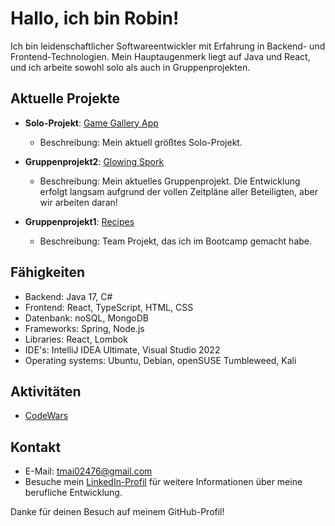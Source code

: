 # Hallo, ich bin Robin!




Ich bin leidenschaftlicher Softwareentwickler mit Erfahrung in Backend- und Frontend-Technologien. Mein Hauptaugenmerk liegt auf Java und React, und ich arbeite sowohl solo als auch in Gruppenprojekten.

## Aktuelle Projekte
- **Solo-Projekt**: [Game Gallery App](https://github.com/CodingRobIT/Digitales-Gesellenstueck)
  - Beschreibung: Mein aktuell größtes Solo-Projekt.
  
- **Gruppenprojekt2**: [Glowing Spork](https://github.com/CodingRobIT/glowing-spork)
  - Beschreibung: Mein aktuelles Gruppenprojekt. Die Entwicklung erfolgt langsam aufgrund der vollen Zeitpläne aller Beteiligten, aber wir arbeiten daran!
- **Gruppenprojekt1**: [Recipes](https://github.com/neuefische/hh-java-23-1-teamproject-recipes-2)
  - Beschreibung: Team Projekt, das ich im Bootcamp gemacht habe. 

## Fähigkeiten
- Backend: Java 17, C#
- Frontend: React, TypeScript, HTML, CSS
- Datenbank: noSQL, MongoDB
- Frameworks: Spring, Node.js
- Libraries: React, Lombok
- IDE's: IntelliJ IDEA Ultimate, Visual Studio 2022
- Operating systems: Ubuntu, Debian, openSUSE Tumbleweed, Kali

  
## Aktivitäten
- [CodeWars](https://www.codewars.com/users/Hyoto1507)

## Kontakt
- E-Mail: [tmai02476@gmail.com](mailto:tmai02476@gmail.com)
- Besuche mein [LinkedIn-Profil](https://www.linkedin.com/in/robin-s-838230216/) für weitere Informationen über meine berufliche Entwicklung.

Danke für deinen Besuch auf meinem GitHub-Profil!
